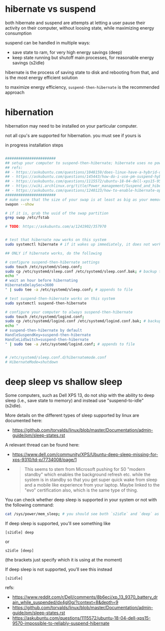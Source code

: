# hibernate vs suspend

both hibernate and suspend are attempts at letting a user pause their activity on their computer, without loosing state, while maximizing energy consumption

suspend can be handled in multiple ways:
- save state to ram, for very high energy savings (deep)
- keep state running but shutoff main processes, for reasonable energy savings (s2idle)

hibernate is the process of saving state to disk and rebooting from that, and is the most energy efficient solution

to maximize energy efficiency, `suspend-then-hibernate` is the recommended approach

# hibernation

hibernation may need to be installed on your particular computer.

not all cpu's are supported for hibernation. you must see if yours is

in progress installation steps

```sh

#######################
## setup your computer to suspend-then-hibernate; hibernate uses no power to reboot state
## refs:
## - https://askubuntu.com/questions/1048159/does-linux-have-a-hybrid-deep-sleep-mode-like-the-mac
## - https://askubuntu.com/questions/145443/how-do-i-use-pm-suspend-hybrid-by-default-instead-of-pm-suspend/781957#781957
## - https://askubuntu.com/questions/1115572/ubuntu-18-04-dell-xps15-9570-impossible-to-reliably-suspend-hibernate
## - https://wiki.archlinux.org/title/Power_management/Suspend_and_hibernate#Instantaneous_wakeups_from_suspend
## - https://askubuntu.com/questions/1240123/how-to-enable-hibernate-option-in-ubuntu-20-04
#######################
# make sure that the size of your swap is at least as big as your memory
swapon --show

# if it is, grab the uuid of the swap partition
grep swap /etc/fstab

# TODO: https://askubuntu.com/a/1241902/357970


# test that hibernate now works on this system
sudo systemctl hibernate # if it wakes up immediately, it does not work

## ONLY if hibernate works, do the following

# configure suspend-then-hibernate settings
sudo touch /etc/systemd/sleep.conf;
sudo cp /etc/systemd/sleep.conf /etc/systemd/sleep.conf.bak; # backup the orig values
echo "
# wait an hour before hibernating
HibernateDelaySec=3600
" | sudo tee -a /etc/systemd/sleep.conf; # appends to file

# test suspend-then-hibernate works on this system
sudo systemctl suspend-then-hibernate

# configure your computer to always suspend-then-hibernate
sudo touch /etc/systemd/logind.conf;
sudo cp /etc/systemd/logind.conf /etc/systemd/logind.conf.bak; # backup the orig values
echo "
# suspend-then-hibernate by default
HandleSuspendKey=suspend-then-hibernate
HandleLidSwitch=suspend-then-hibernate
" | sudo tee -a /etc/systemd/logind.conf; # appends to file


# /etc/systemd/sleep.conf.d/hibernatemode.conf
# HibernateMode=shutdown

```


# deep sleep vs shallow sleep
Some computers, such as Dell XPS 13, do not ship with the ability to deep sleep (i.e., save state to memory) and instead use "suspend-to-idle" (s2idle).

More details on the different types of sleep supported by linux are documented here:
- https://github.com/torvalds/linux/blob/master/Documentation/admin-guide/pm/sleep-states.rst

A relevant thread can be found here:
- https://www.dell.com/community/XPS/Ubuntu-deep-sleep-missing-for-xps-9310/td-p/7734008/page/1
- > This seems to stem from Microsoft pushing for S0 "modern standby" which enables the background refresh etc. while the system is in standby so that you get super quick wake from sleep and a mobile like experience from your laptop. Maybe linked to the "evo" certification also, which is the same type of thing.

You can check whether deep sleep is supported in your system or not with the following command:

```sh
cat /sys/power/mem_sleep; # you should see both `s2idle` and `deep` as options
```

If deep sleep is supported, you'll see something like
```
[s2idle] deep
```
or
```
s2idle [deep]
```
(the brackets just specify which it is using at the moment)

If deep sleep is not supported, you'll see this instead
```
[s2idle]
```

refs:
  - https://www.reddit.com/r/Dell/comments/8b6eci/xp_13_9370_battery_drain_while_suspended/dx4gl0g/?context=8&depth=9
  - https://github.com/torvalds/linux/blob/master/Documentation/admin-guide/pm/sleep-states.rst
  - https://askubuntu.com/questions/1115572/ubuntu-18-04-dell-xps15-9570-impossible-to-reliably-suspend-hibernate

